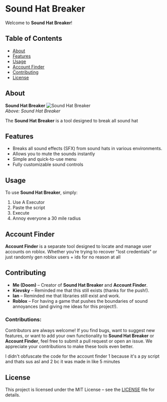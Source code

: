 # Sound Hat Breaker

Welcome to **Sound Hat Breaker**! 

## Table of Contents
- [About](#about)
- [Features](#features)
- [Usage](#usage)
- [Account Finder](#account-finder)
- [Contributing](#contributing)
- [License](#license)

## About

**Sound Hat Breaker** 
![Sound Hat Breaker](https://cdn.discordapp.com/attachments/1340842915563573360/1346683428250320946/image.png?ex=67c9142d&is=67c7c2ad&hm=16427a553e8591534f85b4d54ec3544dec1062c57943a064b4f0523c76f9a731&)  
_Above: Sound Hat Breaker_

The **Sound Hat Breaker** is a tool designed to break all sound hat

## Features

- Breaks all sound effects (SFX) from sound hats in various environments.
- Allows you to mute the sounds instantly
- Simple and quick-to-use menu
- Fully customizable sound controls

## Usage

To use **Sound Hat Breaker**, simply:

1. Use A Executor
2. Paste the script
3. Execute
4. Annoy everyone a 30 mile radius

## Account Finder

**Account Finder** is a separate tool designed to locate and manage user accounts on roblox. Whether you’re trying to recover "lost credentials" or just randomly gen roblox users + ids for no reason at all

## Contributing

- **Me (Doom)** – Creator of **Sound Hat Breaker** and **Account Finder**.
- **Kievsky** – Reminded me that this still exists (thanks for the push!).
- **Ian** – Reminded me that libraries still exist and work.
- **Roblox** – For having a game that pushes the boundaries of sound annoyances (and giving me ideas for this project!).

### Contributions:

Contributors are always welcome! If you find bugs, want to suggest new features, or want to add your own functionality to **Sound Hat Breaker** or **Account Finder**, feel free to submit a pull request or open an issue. We appreciate your contributions to make these tools even better.

I didn't obfuscate the code for the account finder 1 because it's a py script and thats sus asl and 2 bc it was made in like 5 minutes

## License

This project is licensed under the MIT License – see the [LICENSE](LICENSE) file for details.
